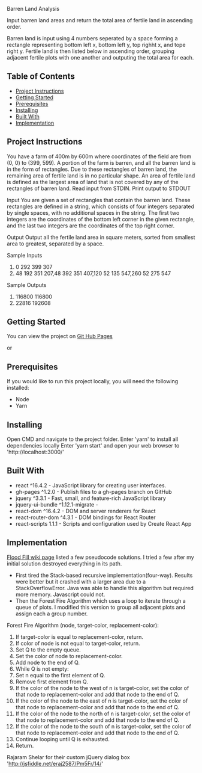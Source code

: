 Barren Land Analysis

Input barren land areas and return the total area of fertile land in ascending order. 

Barren land is input using 4 numbers seperated by a space forming a rectangle representing bottom left x, bottom left y, top righht x, and tope right y. Fertile land is then listed below in ascending order, grouping adjacent fertile plots with one another and outputing the total area for each.

## Table of Contents

- [Project Instructions](#project-instructions)
- [Getting Started](#getting-started)
- [Prerequisites](#prerequisities)
- [Installing](#installing)
- [Built With](#built-with)
- [Implementation](#implementation)

## Project Instructions
You have a farm of 400m by 600m where coordinates of the field are from (0, 0) to (399,
599). A portion of the farm is barren, and all the barren land is in the form of rectangles.
Due to these rectangles of barren land, the remaining area of fertile land is in no
particular shape. An area of fertile land is defined as the largest area of land that is not
covered by any of the rectangles of barren land.
Read input from STDIN. Print output to STDOUT

Input
You are given a set of rectangles that contain the barren land. These rectangles are
defined in a string, which consists of four integers separated by single spaces, with no
additional spaces in the string. The first two integers are the coordinates of the bottom
left corner in the given rectangle, and the last two integers are the coordinates of the
top right corner.

Output
Output all the fertile land area in square meters, sorted from smallest area to greatest,
separated by a space.

Sample Inputs

1. 0 292 399 307
2. 48 192 351 207,48 392 351 407,120 52 135 547,260 52 275 547

Sample Outputs

1. 116800 116800
2. 22816 192608

## Getting Started
You can view the project on [Git Hub Pages]('https://keketz.github.io/target-tech-talent-day/)

or 

## Prerequisites
If you would like to run this project locally, you will need the following installed:
* Node
* Yarn

## Installing
Open CMD and navigate to the project folder.
Enter 'yarn' to install all dependencies locally
Enter 'yarn start' and open your web browser to 'http://localhost:3000/'



## Built With
* react ^16.4.2 - JavaScript library for creating user interfaces.
* gh-pages ^1.2.0 - Publish files to a gh-pages branch on GitHub 
* jquery ^3.3.1 - Fast, small, and feature-rich JavaScript library
* jquery-ui-bundle ^1.12.1-migrate - 
* react-dom ^16.4.2 - DOM and server renderers for React
* react-router-dom ^4.3.1 - DOM bindings for React Router
* react-scripts 1.1.1 - Scripts and configuration used by Create React App

## Implementation
[Flood Fill wiki page](https://en.wikipedia.org/wiki/Flood_fill) listed a few pseudocode solutions. I tried a few after my initial solution destroyed everything in its path.
* First tired the Stack-based recursive implementation(four-way). Results were better but it crashed with a larger area due to a StackOverflowError. Java was able to handle this algorithm but required more memory. Javascript could not.
* Then the Forest Fire Algorithm which uses a loop to iterate through a queue of plots. I modified this version to group all adjacent plots and assign each a group number.

Forest Fire Algorithm (node, target-color, replacement-color):
  1. If target-color is equal to replacement-color, return.
  2. If color of node is not equal to target-color, return.
  3. Set Q to the empty queue.
  4. Set the color of node to replacement-color.
  5. Add node to the end of Q.
  6. While Q is not empty:
  7. Set n equal to the first element of Q.
  8. Remove first element from Q.
  9. If the color of the node to the west of n is target-color,
       set the color of that node to replacement-color and add that node to the end of Q.
 10. If the color of the node to the east of n is target-color,
        set the color of that node to replacement-color and add that node to the end of Q.
 11. If the color of the node to the north of n is target-color,
         set the color of that node to replacement-color and add that node to the end of Q.
 12. If the color of the node to the south of n is target-color,
        set the color of that node to replacement-color and add that node to the end of Q.
 13. Continue looping until Q is exhausted.
 14. Return.

Rajaram Shelar for their custom jQuery dialog box 'http://jsfiddle.net/eraj2587/Pm5Fr/14/'



